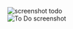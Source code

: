 ![screenshot todo](https://github.com/user-attachments/assets/9431257c-3b95-46b1-b1cd-c021a22770d9)  
![To Do screenshot](https://github.com/user-attachments/assets/221e373e-d9ca-492e-bb93-dfd66e1abc4f)


